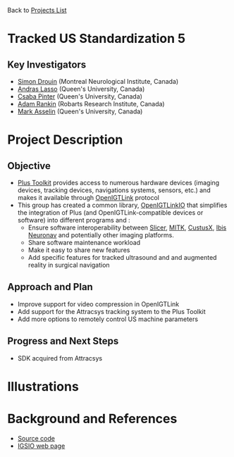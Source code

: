 Back to [Projects List](../../README.md#ProjectsList)

# Tracked US Standardization 5

## Key Investigators

- [Simon Drouin](http://nist.mni.mcgill.ca/?page_id=369) (Montreal Neurological Institute, Canada)
- [Andras Lasso](http://perk.cs.queensu.ca/users/lasso) (Queen's University, Canada)
- [Csaba Pinter](http://perk.cs.queensu.ca/users/pinter) (Queen's University, Canada)
- [Adam Rankin](http://www.imaging.robarts.ca/petergrp/node/113) (Robarts Research Institute, Canada)
- [Mark Asselin](http://perk.cs.queensu.ca/users/asselin) (Queen's University, Canada)
# Project Description

## Objective

* [Plus Toolkit](http://www.plustoolkit.org) provides access to numerous hardware devices (imaging devices, tracking devices, navigations systems, sensors, etc.) and makes it available through [OpenIGTLink](http://www.openigtlink.org) protocol
* This group has created a common library, [OpenIGTLinkIO](http://igsio.github.io) that simplifies the integration of Plus (and OpenIGTLink-compatible devices or software) into different programs and :
  * Ensure software interoperability between [Slicer](https://www.slicer.org/), [MITK](http://mitk.org/), [CustusX](https://www.custusx.org/), [Ibis Neuronav](http://ibisneuronav.org/) and potentially other imaging platforms.
  * Share software maintenance workload
  * Make it easy to share new features
  * Add specific features for tracked ultrasound and and augmented reality in surgical navigation

## Approach and Plan

* Improve support for video compression in OpenIGTLink
* Add support for the Attracsys tracking system to the Plus Toolkit
* Add more options to remotely control US machine parameters

## Progress and Next Steps
* SDK acquired from Attracsys
<!--Describe progress and next steps in a few bullet points as you are making progress.-->

# Illustrations

<!--Add pictures and links to videos that demonstrate what has been accomplished.-->

# Background and References

<!--Use this space for information that may help people better understand your project, like links to papers, source code, or data.-->

- [Source code](https://github.com/IGSIO/OpenIGTLinkIO)
- [IGSIO web page](http://igsio.github.io/)
